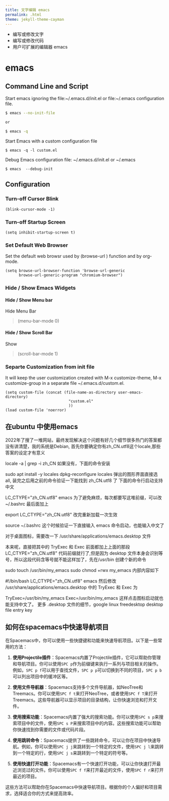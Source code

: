 ```yaml
---
title: 文字编辑 emacs
permalink: .html
theme: jekyll-theme-cayman
---
```


- 编写或修改文字
- 编写或修改代码
- 用户可扩展的编辑器 emacs

# emacs

## Command Line and Script

Start emacs ignoring the file:~/.emacs.d/init.el or file:~/.emacs configuration file.

``` sh
$ emacs --no-init-file

or 

$ emacs -q
```

Start Emacs with a custom configuration file

``` shell
$ emacs -q -l custom.el

```

Debug Emacs configuration file: ~/.emacs.d/init.el or ~/.emacs

```shell
$ emacs  --debug-init
```


## Configuration

### Turn-off Cursor Blink

``` elisp
(blink-cursor-mode -1)
```
### Turn-off Startup Screen

``` elisp
(setq inhibit-startup-screen t)
```
### Set Default Web Browser

Set the default web browsr used by (browse-url <url>) function and by org-mode.

``` elisp
(setq browse-url-browser-function 'browse-url-generic
      browse-url-generic-program "chromium-browser")

```
### Hide / Show Emacs Widgets

#### Hide / Show Menu bar

Hide Menu Bar  
> (menu-bar-mode 0)


#### Hide / Show Scroll Bar

Show  
> (scroll-bar-mode 1)

### Separte Customization from init file 

It will keep the user customization created with M-x customize-theme,
M-x customize-group in a separate file ~/.emacs.d/custom.el.

```elisp
(setq custom-file (concat (file-name-as-directory user-emacs-directory)
                            "custom.el"
                            ))
(load custom-file 'noerror)
```


## 在ubuntu 中使用emacs



2022年了搜了一堆网站，最终发现解决这个问题有好几个细节很多热门的答案都没有讲清楚，我的系统是Debian, 首先你要确定你有zh_CN.utf8这个locale,那些答案的设定才有意义

locale -a | grep -i zh_CN
如果没有，下面的命令安装

sudo apt install -y locales
dpkg-reconfigure locales 
弹出的图形界面直接选 all, 装完之后用之前的命令验证一下能找到 zh_CN.utf8 了 下面的命令行启动支持中文

LC_CTYPE="zh_CN.utf8" emacs
为了避免麻烦，每次都要写这堆前缀，可以改 ~/.bashrc 最后面加上

export LC_CTYPE="zh_CN.utf8"
改完重新加载一次生效

source ~/.bashrc
这个时候验证一下直接输入 emacs 命令启动，也能输入中文了

对于桌面图标，需要改一下 /usr/share/applications/emacs.desktop 文件

本来呢，直接把其中的 TryExec 和 Exec 前面都加上上面的那段 LC_CTYPE="zh_CN.utf8" 代码前缀就行了,但是因为 desktop 文件本身会识别等号，所以这段代码含等号就不能这样加了，先在/usr/bin 创建个新的命令

sudo touch /usr/bin/my_emacs
sudo chmod +rwx my_emacs
内部内容如下

#!/bin/bash
LC_CTYPE="zh_CN.utf8" emacs
然后修改 /usr/share/applications/emacs.desktop 中的 TryExec 和 Exec 为

TryExec=/usr/bin/my_emacs
Exec=/usr/bin/my_emacs
这样点击图标启动就也能支持中文了。 更多 .desktop 文件的细节，google linux freedesktop desktop file entry key


## 如何在spacemacs中快速导航项目

在Spacemacs中，你可以使用一些快捷键和功能来快速导航项目。以下是一些常用的方法：

1. **使用Projectile插件**：Spacemacs内置了Projectile插件，它可以帮助你管理和导航项目。你可以使用`SPC p`作为前缀键来执行一系列与项目相关的操作。例如，`SPC p f`可以用于查找文件，`SPC p p`可以切换到不同的项目，`SPC p b`可以列出项目中的缓冲区等。

2. **使用文件导航器**：Spacemacs支持多个文件导航器，如NeoTree和Treemacs。你可以使用`SPC f t`来打开NeoTree，或者使用`SPC f T`来打开Treemacs。这些导航器可以显示项目的目录结构，让你快速浏览和打开文件。

3. **使用搜索功能**：Spacemacs内置了强大的搜索功能。你可以使用`SPC s p`来搜索项目中的文件，使用`SPC s P`来搜索项目中的内容。这些搜索功能可以帮助你快速找到你需要的文件或代码片段。

4. **使用跳转命令**：Spacemacs提供了一些跳转命令，可以让你在项目中快速导航。例如，你可以使用`SPC j j`来跳转到一个特定的文件，使用`SPC j l`来跳转到一个特定的行，使用`SPC j s`来跳转到一个特定的符号等。

5. **使用快速打开功能**：Spacemacs有一个快速打开功能，可以让你快速打开最近浏览过的文件。你可以使用`SPC f f`来打开最近的文件，使用`SPC f r`来打开最近的项目。

这些方法可以帮助你在Spacemacs中快速导航项目。根据你的个人偏好和项目需求，选择适合你的方式来提高效率。

